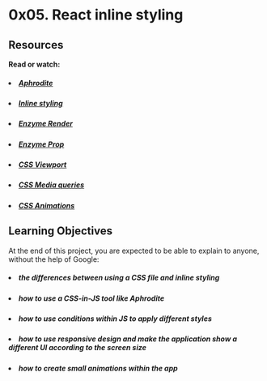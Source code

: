 # 0x05. React inline styling

## Resources
<b>Read or watch:</b>

##### <li>[Aphrodite](https://intranet.hbtn.io/rltoken/QXlvi2PsWUQpEfhhqTGcAw)</li>
##### <li>[Inline styling](https://intranet.hbtn.io/rltoken/yYqY0lZLc3KmAm5MV_MdDw)</li>
##### <li>[Enzyme Render](https://intranet.hbtn.io/rltoken/k7feyV9bL8NrNRK_5rNi1g)</li>
##### <li>[Enzyme Prop](https://intranet.hbtn.io/rltoken/yueQrkqySHKZhHWi9Myk9g)</li>
##### <li>[CSS Viewport](https://intranet.hbtn.io/rltoken/1C41qQn9OTYCT9DoR871fg)</li>
##### <li>[CSS Media queries](https://intranet.hbtn.io/rltoken/2-7F2wNcG7sZWzVR_M6iBw)</li>
##### <li>[CSS Animations](https://intranet.hbtn.io/rltoken/Pzvyl9EJyrWkreFvMArwCg)</li>

## Learning Objectives
At the end of this project, you are expected to be able to explain to anyone, without the help of Google:

##### <li>the differences between using a CSS file and inline styling</li>
##### <li>how to use a CSS-in-JS tool like Aphrodite</li>
##### <li>how to use conditions within JS to apply different styles</li>
##### <li>how to use responsive design and make the application show a different UI according to the screen size</li>
##### <li>how to create small animations within the app</li>

